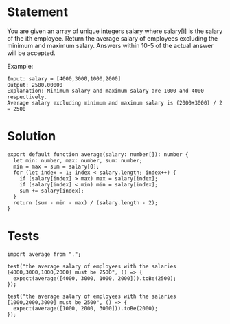 # Statement
You are given an array of unique integers salary where salary[i] is the salary of the ith employee.
Return the average salary of employees excluding the minimum and maximum salary. Answers within 10-5 of the actual answer will be accepted.

Example: 
```
Input: salary = [4000,3000,1000,2000]
Output: 2500.00000
Explanation: Minimum salary and maximum salary are 1000 and 4000 respectively.
Average salary excluding minimum and maximum salary is (2000+3000) / 2 = 2500
```

# Solution
```
export default function average(salary: number[]): number {
  let min: number, max: number, sum: number;
  min = max = sum = salary[0];
  for (let index = 1; index < salary.length; index++) {
    if (salary[index] > max) max = salary[index];
    if (salary[index] < min) min = salary[index];
    sum += salary[index];
  }
  return (sum - min - max) / (salary.length - 2);
}
```

# Tests
```
import average from ".";

test("the average salary of employees with the salaries [4000,3000,1000,2000] must be 2500", () => {
  expect(average([4000, 3000, 1000, 2000])).toBe(2500);
});

test("the average salary of employees with the salaries [1000,2000,3000] must be 2500", () => {
  expect(average([1000, 2000, 3000])).toBe(2000);
});

```